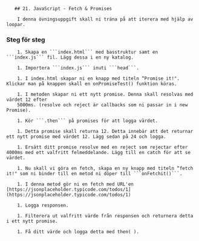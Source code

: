 <!doctype html>
<html>
	<head>
		<title>JavaScript Exercises</title>

       ## 21. JavaScript - Fetch & Promises

        I denna övningsuppgift skall ni träna på att iterera med hjälp av loopar.
        
### Steg för steg
				
        1. Skapa en ```index.html``` med basstruktur samt en ```index.js``` fil. Lägg dessa i en ny katalog.
        
        1. Importera ```index.js``` inuti ```head```.
        
        1. I index.html skapar ni en knapp med titeln “Promise it!". Klickar man på knappen skall en onPromiseTest() funktion köras.
        
        1. I metoden skapar ni ett nytt promise. Denna skall resolvas med värdet 12 efter
        5000ms. (resolve och reject är callbacks som ni passar in i new Promise).
        
        1. Kör ```.then``` på promises för att logga värdet.
        
        1. Detta promise skall returna 12. Detta innebär att det returnar ett nytt promise med värdet 12. Lägg sedan på 24 och logga.
        
        1. Ersätt ditt promise resolve med en reject som rejectar efter 4000ms med ett valfritt felmeddelande. Lägg till en catch för att se värdet.
        
        1. Nu skall vi göra en fetch, skapa en ny knapp med titeln “fetch it!" som ni binder till en metod ni döper till ```onFetchit()```.
        
        1. I denna metod gör ni en fetch med URL'en [https://jsonplaceholder.typicode.com/todos/1](https://jsonplaceholder.typicode.com/todos/1)
        
        1. Logga responsen.
        
        1. Filterera ut valfritt värde från responsen och returnera detta i ett nytt promise.
        
        1. Få ditt värde och logga detta med then( ).
